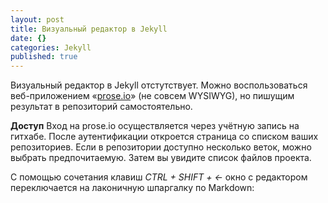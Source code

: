 ```yaml
---
layout: post
title: Визуальный редактор в Jekyll
date: {}
categories: Jekyll
published: true
---
```




Визуальный редактор в Jekyll отстутствует.
Можно воспользоваться веб-приложением «[prose.io](http://prose.io)» (не совсем WYSIWYG), но пишущим результат в репозиторий самостоятельно.

**Доступ**
Вход на prose.io осуществляется через учётную запись на гитхабе. После аутентификации откроется страница со списком ваших репозиториев. Если в репозитории доступно несколько веток, можно выбрать предпочитаемую. Затем вы увидите список файлов проекта.

С помощью сочетания клавиш _CTRL + SHIFT + ←_ окно с редактором переключается на лаконичную шпаргалку по Markdown: